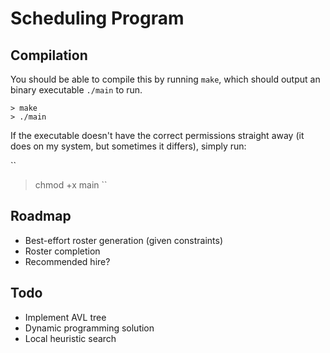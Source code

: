 # Scheduling Program

## Compilation

You should be able to compile this by running `make`, which should output an
binary executable `./main` to run.

```
> make
> ./main
```

If the executable doesn't have the correct permissions straight away (it does
on my system, but sometimes it differs), simply run:

``
> chmod +x main
``

## Roadmap

* Best-effort roster generation (given constraints)
* Roster completion
* Recommended hire?

## Todo

* Implement AVL tree
* Dynamic programming solution
* Local heuristic search
